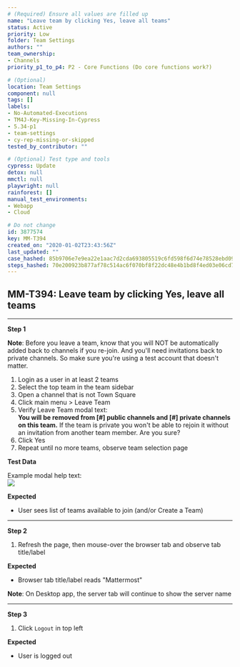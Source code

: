 ```yaml
---
# (Required) Ensure all values are filled up
name: "Leave team by clicking Yes, leave all teams"
status: Active
priority: Low
folder: Team Settings
authors: ""
team_ownership:
- Channels
priority_p1_to_p4: P2 - Core Functions (Do core functions work?)

# (Optional)
location: Team Settings
component: null
tags: []
labels:
- No-Automated-Executions
- TM4J-Key-Missing-In-Cypress
- 5.34-p1
- team-settings
- cy-rep-missing-or-skipped
tested_by_contributor: ""

# (Optional) Test type and tools
cypress: Update
detox: null
mmctl: null
playwright: null
rainforest: []
manual_test_environments:
- Webapp
- Cloud

# Do not change
id: 3877574
key: MM-T394
created_on: "2020-01-02T23:43:56Z"
last_updated: ""
case_hashed: 85b9706e7e9ea22e1aac7d2cda693805519c6fd598f6d74e78528ebd09ef5811058078d1d33a43c79245135b54c0e717
steps_hashed: 70e200923b877af78c514ac6f070bf8f22dc48e4b1bd8f4ed03e06cd755e88a23e471daf8b7175f447e0364324057dbb
---
```


<!-- (Auto-generated) Based on frontmatter's "key" and "name" -->

## MM-T394: Leave team by clicking Yes, leave all teams

---

**Step 1**

**Note**: Before you leave a team, know that you will NOT be automatically added back to channels if you re-join. And you'll need invitations back to private channels. So make sure you're using a test account that doesn't matter.

1. Login as a user in at least 2 teams
2. Select the top team in the team sidebar
3. Open a channel that is not Town Square
4. Click main menu > Leave Team
5. Verify Leave Team modal text:\
   **You will be removed from \[#] public channels and \[#] private channels on this team.** If the team is private you won't be able to rejoin it without an invitation from another team member. Are you sure?
6. Click Yes
7. Repeat until no more teams, observe team selection page

**Test Data**

Example modal help text:\
![](https://cloudfront.tm4j.smartbear.com/tenant/ad722c15-e2a6-3788-82f3-92f99221f446/project/10302/embedded-f3277290f945470c4add5d21ef3dc7ca7b74388fc7152bfb6b99ae58c66a95a8-1607371654214-Screen+Shot+2020-12-07+at+1.23.31+PM.png)

**Expected**

- User sees list of teams available to join (and/or Create a Team)

---

**Step 2**

1. Refresh the page, then mouse-over the browser tab and observe tab title/label

**Expected**

- Browser tab title/label reads "Mattermost"

**Note**: On Desktop app, the server tab will continue to show the server name

---

**Step 3**

1. Click `Logout` in top left

**Expected**

- User is logged out
